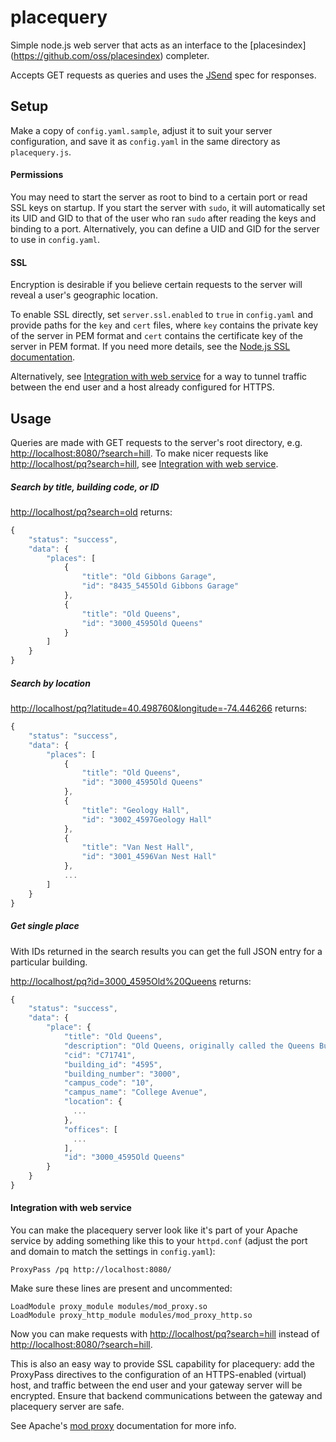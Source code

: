 placequery
==========
Simple node.js web server that acts as an interface to the [placesindex] (https://github.com/oss/placesindex) completer.

Accepts GET requests as queries and uses the [JSend](http://labs.omniti.com/labs/jsend) spec for responses.

## Setup
Make a copy of `config.yaml.sample`, adjust it to suit your server configuration, and save it as `config.yaml` in the
same directory as `placequery.js`.

#### Permissions
You may need to start the server as root to bind to a certain port or read SSL keys on startup. If you start the
server with `sudo`, it will automatically set its UID and GID to that of the user who ran `sudo` after reading the
keys and binding to a port. Alternatively, you can define a UID and GID for the server to use in `config.yaml`.

#### SSL
Encryption is desirable if you believe certain requests to the server will reveal a user's geographic location.

To enable SSL directly, set `server.ssl.enabled` to `true` in `config.yaml` and provide paths for the `key` and `cert`
files, where `key` contains the private key of the server in PEM format and `cert` contains the certificate key of the
server in PEM format. If you need more details, see the [Node.js SSL documentation](http://nodejs.org/api/tls.html#tls_tls_createserver_options_secureconnectionlistener).

Alternatively, see [Integration with web service](#integration) for a way to tunnel traffic between the end user and a host already configured for HTTPS.

## Usage
Queries are made with GET requests to the server's root directory, e.g. [http://localhost:8080/?search=hill](). To make 
nicer requests like [http://localhost/pq?search=hill](), see [Integration with web service](#integration).

##### Search by title, building code, or ID
[http://localhost/pq?search=old]() returns:
```javascript
{
    "status": "success",
    "data": {
        "places": [
            {
                "title": "Old Gibbons Garage",
                "id": "8435_5455Old Gibbons Garage"
            },
            {
                "title": "Old Queens",
                "id": "3000_4595Old Queens"
            }
        ]
    }
}
```

##### Search by location
[http://localhost/pq?latitude=40.498760&longitude=-74.446266]() returns:
```javascript
{
    "status": "success",
    "data": {
        "places": [
            {
                "title": "Old Queens",
                "id": "3000_4595Old Queens"
            },
            {
                "title": "Geology Hall",
                "id": "3002_4597Geology Hall"
            },
            {
                "title": "Van Nest Hall",
                "id": "3001_4596Van Nest Hall"
            },
            ...
        ]
    }
}
```

##### Get single place
With IDs returned in the search results you can get the full JSON entry for a particular building.

[http://localhost/pq?id=3000_4595Old%20Queens]() returns:
```javascript
{
    "status": "success",
    "data": {
        "place": {
            "title": "Old Queens",
            "description": "Old Queens, originally called the Queens Building...",
            "cid": "C71741",
            "building_id": "4595",
            "building_number": "3000",
            "campus_code": "10",
            "campus_name": "College Avenue",
            "location": {
              ...
            },
            "offices": [
              ...
            ],
            "id": "3000_4595Old Queens"
        }
    }
}
```

#### <a name="integration"></a>Integration with web service
You can make the placequery server look like it's part of your Apache service by adding something like this to your 
`httpd.conf` (adjust the port and domain to match the settings in `config.yaml`):
```
ProxyPass /pq http://localhost:8080/
```
Make sure these lines are present and uncommented:
```
LoadModule proxy_module modules/mod_proxy.so
LoadModule proxy_http_module modules/mod_proxy_http.so
```
Now you can make requests with [http://localhost/pq?search=hill]() instead of [http://localhost:8080/?search=hill]().

This is also an easy way to provide SSL capability for placequery: add the ProxyPass directives to the configuration
of an HTTPS-enabled (virtual) host, and traffic between the end user and your gateway server will be encrypted.
Ensure that backend communications between the gateway and placequery server are safe.

See Apache's [mod proxy](http://httpd.apache.org/docs/current/mod/mod_proxy.html#proxypass) documentation for more info.
